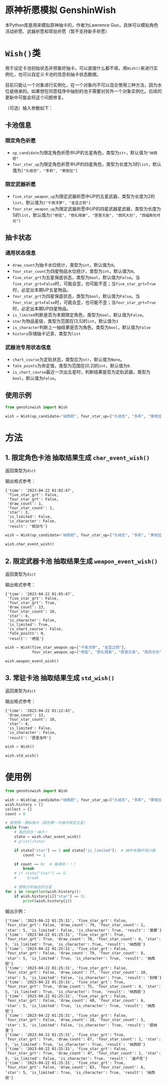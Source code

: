 # 原神祈愿模拟 GenshinWish
本Python库是用来模拟原神抽卡的，作者为Lawrence Guo，具体可以模拟角色活动祈愿、武器祈愿和常驻祈愿（暂不支持新手祈愿）
# `Wish()`类
用于设定卡池初始状态并预备好抽卡。可以直接什么都不填，用`Wish()`来进行实例化，也可以自定义卡池的信息和抽卡状态数据。

目前只能让一个对象进行实例化，在一个对象内不可以混合使用三种方法，因为水位是继承的。如果想在同意程序中抽别的池子需要对另外一个对象实例化。后续的更新中可能会将这个问题修复。

（可选）输入参数如下：
## 卡池信息
### 限定角色祈愿
- `up_candidate`为限定角色祈愿中UP的五星角色，类型为`str`，默认值为`"纳西妲"`
- `four_star_up`为限定角色祈愿中UP的四星角色，类型为长度为3的`list`，默认值为`["久岐忍", "多莉", "莱依拉"]`
### 限定武器祈愿
- `five_star_weapon_up`为限定武器祈愿中UP的五星武器，类型为长度为2的`list`，默认值为`["千夜浮梦", "圣显之钥"]`
- `four_star_weapon_up`为限定武器祈愿中UP的四星武器星武器，类型为长度为5的`list`，默认值为`["绝弦", "祭礼残章", "匣里灭辰", "西风大剑", "西福斯的月光"]`

## 抽卡状态
### 通用状态信息
- `draw_count`为抽卡水位统计，类型为`int`，默认值为`0`。
- `four_star_count`为四星物品水位统计，类型为`int`，默认值为`0`。
- `five_star_grt`为五星保底状态，类型为`bool`，默认值为`False`。当`five_star_grt=False`时，可能会歪，也可能不歪；当`five_star_grt=True`时，必定出本期UP五星物品。
- `four_star_grt`为四星保底状态，类型为`bool`，默认值为`False`。当`four_star_grt=False`时，可能会歪，也可能不歪；当`four_star_grt=True`时，必定出本期UP四星物品。
- `is_limited`判断是否为本期限定角色，类型为`bool`，默认值为`False`。
- `star`为物品星级，类型为范围在[3,5]的`int`，默认值为`3`
- `is_character`判断上一抽结果是否为角色，类型为`bool`，默认值为`False`
- `history`存储抽卡记录，类型为`list`
### 武器池专用状态信息
- `chart_course`为定轨状态，类型应为`str`，默认值为`None`。
- `fate_points`为命定值，类型为范围在[0,2]的`int`，默认值为`0`.
- `is_chart_course`最近一次出五星时，判断结果是否为定轨武器，类型为`bool`，默认值为`False`。

## 使用示例


```python
from genshinwish import Wish

wish = Wish(up_candidate="纳西妲", four_star_up=["久岐忍", "多莉", "莱依拉"])
```

# 方法
## 1. 限定角色卡池 抽取结果生成 `char_event_wish()`
返回类型为`dict`

输出格式参考：
```
{'time': '2023-04-22 01:02:47',
 'five_star_grt': False,
 'four_star_grt': False,
 'draw_count': 1,
 'four_star_count': 1,
 'star': 3,
 'is_limited': False,
 'is_character': False,
 'result': '鸦羽弓'}
```


```python
wish = Wish(up_candidate="纳西妲", four_star_up=["久岐忍", "多莉", "莱依拉"])

wish.char_event_wish()
```

## 2. 限定武器卡池 抽取结果生成 `weapon_event_wish()`
返回类型为`dict`

输出格式参考：
```
{'time': '2023-04-22 01:05:47',
 'five_star_grt': False,
 'four_star_grt': True,
 'draw_count': 13,
 'four_star_count': 10,
 'star': 4,
 'is_character': False,
 'is_limited': True,
 'is_chart_course': False,
 'fate_points': 0,
 'result': '绝弦'}
```


```python
wish = Wish(five_star_weapon_up=["千夜浮梦", "圣显之钥"],
            four_star_weapon_up=["绝弦", "祭礼残章", "匣里灭辰", "西风大剑", "西福斯的月光"])

wish.weapon_event_wish()
```

## 3. 常驻卡池 抽取结果生成 `std_wish()`
返回类型为`dict`

输出格式参考：
```
{'time': '2023-04-22 01:12:43',
 'draw_count': 13,
 'four_star_count': 10,
 'star': 4,
 'is_limited': False,
 'is_character': False,
 'result': '匣里龙吟'}
```


```python
wish = Wish()

wish.std_wish()
```

# 使用例


```python
from genshinwish import Wish

wish = Wish(up_candidate="纳西妲", four_star_up=["久岐忍", "多莉", "莱依拉"], chart_course="千夜浮梦")
wish.history = []
collect = []
count = 0

# 使用例：模拟抽卡（直到第一次抽中限定五星）
while True:
    # 我的回合！抽卡！
    state = wish.char_event_wish()
    # print(state)

    if state["star"] == 5 and state["is_limited"]:  # 抽中本期UP就计数
        count += 1

    if count == 6:  # 抽满命！！！
        break
    # if state["star"] == 5:
    #     break

    # 提取分析抽出的五星
for i in range(len(wish.history)):
    if wish.history[i]["star"] == 5:
        print(wish.history[i])
```

输出示例：
```
{'time': '2023-04-22 01:25:31', 'five_star_grt': False, 'four_star_grt': False, 'draw_count': 79, 'four_star_count': 1, 'star': 5, 'is_limited': False, 'is_character': True, 'result': '莫娜'}
{'time': '2023-04-22 01:25:31', 'five_star_grt': True, 'four_star_grt': True, 'draw_count': 78, 'four_star_count': 6, 'star': 5, 'is_limited': True, 'is_character': True, 'result': '纳西妲'}
{'time': '2023-04-22 01:25:31', 'five_star_grt': False, 'four_star_grt': False, 'draw_count': 79, 'four_star_count': 8, 'star': 5, 'is_limited': True, 'is_character': True, 'result': '纳西妲'}
{'time': '2023-04-22 01:25:31', 'five_star_grt': False, 'four_star_grt': False, 'draw_count': 77, 'four_star_count': 10, 'star': 5, 'is_limited': False, 'is_character': True, 'result': '刻晴'}
{'time': '2023-04-22 01:25:31', 'five_star_grt': True, 'four_star_grt': True, 'draw_count': 75, 'four_star_count': 4, 'star': 5, 'is_limited': True, 'is_character': True, 'result': '纳西妲'}
{'time': '2023-04-22 01:25:31', 'five_star_grt': False, 'four_star_grt': False, 'draw_count': 40, 'four_star_count': 6, 'star': 5, 'is_limited': True, 'is_character': True, 'result': '纳西妲'}
{'time': '2023-04-22 01:25:31', 'five_star_grt': False, 'four_star_grt': False, 'draw_count': 18, 'four_star_count': 5, 'star': 5, 'is_limited': False, 'is_character': True, 'result': '提纳里'}
{'time': '2023-04-22 01:25:31', 'five_star_grt': True, 'four_star_grt': True, 'draw_count': 67, 'four_star_count': 1, 'star': 5, 'is_limited': True, 'is_character': True, 'result': '纳西妲'}
{'time': '2023-04-22 01:25:31', 'five_star_grt': False, 'four_star_grt': True, 'draw_count': 47, 'four_star_count': 1, 'star': 5, 'is_limited': False, 'is_character': True, 'result': '迪卢克'}
{'time': '2023-04-22 01:25:31', 'five_star_grt': True, 'four_star_grt': False, 'draw_count': 83, 'four_star_count': 6, 'star': 5, 'is_limited': True, 'is_character': True, 'result': '纳西妲'}
```
